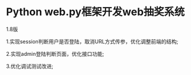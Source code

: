 ﻿
# Python web.py框架开发web抽奖系统


1.8版

1.实现session判断用户是否登陆，取消URL方式传参，优化调整前端的结构;

2.实现admin登陆判断页面，优化接口功能;

3.优化调试测试改进;
